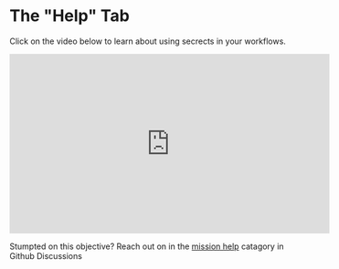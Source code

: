 # The "Help" Tab

Click on the video below to learn about using secrects in your workflows.

<iframe width="560" height="315" src="https://www.youtube.com/embed/oaHBW9Il4Wg?start=1029" title="YouTube video player" frameborder="0" allow="accelerometer; autoplay; clipboard-write; encrypted-media; gyroscope; picture-in-picture" allowfullscreen></iframe>


Stumpted on this objective? Reach out on in the [mission help](https://github.com/Xlient/Cosmos/discussions/categories/mission-help) catagory in Github Discussions